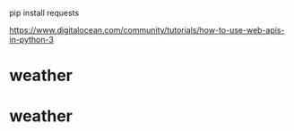 pip install requests

https://www.digitalocean.com/community/tutorials/how-to-use-web-apis-in-python-3
# weather
# weather
